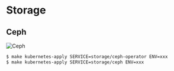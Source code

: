# Storage

## Ceph

![Ceph](ceph.png)

```bash
$ make kubernetes-apply SERVICE=storage/ceph-operator ENV=xxx
$ make kubernetes-apply SERVICE=storage/ceph ENV=xxx
```
